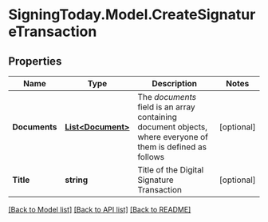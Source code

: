 
# SigningToday.Model.CreateSignatureTransaction

## Properties

Name | Type | Description | Notes
------------ | ------------- | ------------- | -------------
**Documents** | [**List&lt;Document&gt;**](Document.md) | The _documents_ field is an array containing document objects, where everyone of them is defined as follows  | [optional] 
**Title** | **string** | Title of the Digital Signature Transaction | [optional] 

[[Back to Model list]](../README.md#documentation-for-models)
[[Back to API list]](../README.md#documentation-for-api-endpoints)
[[Back to README]](../README.md)

